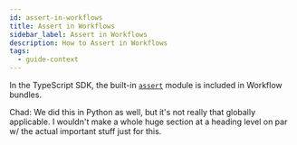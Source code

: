 ```yaml
---
id: assert-in-workflows
title: Assert in Workflows
sidebar_label: Assert in Workflows
description: How to Assert in Workflows
tags:
  - guide-context
---
```


<!-- not used -->

In the TypeScript SDK, the built-in [`assert`](https://nodejs.org/api/assert.html) module is included in Workflow bundles.

Chad: We did this in Python as well, but it's not really that globally applicable. I wouldn't make a whole huge section at a heading level on par w/ the actual important stuff just for this.
